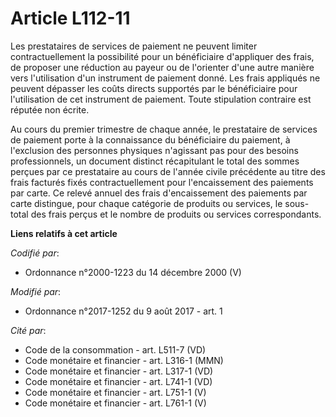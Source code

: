 # Article L112-11

Les prestataires de services de paiement ne peuvent limiter contractuellement la possibilité pour un bénéficiaire d'appliquer
des frais, de proposer une réduction au payeur ou de l'orienter d'une autre manière vers l'utilisation d'un instrument de
paiement donné. Les frais appliqués ne peuvent dépasser les coûts directs supportés par le bénéficiaire pour l'utilisation de
cet instrument de paiement. Toute stipulation contraire est réputée non écrite.

Au cours du premier trimestre de chaque année, le prestataire de services de paiement porte à la connaissance du bénéficiaire
du paiement, à l'exclusion des personnes physiques n'agissant pas pour des besoins professionnels, un document distinct
récapitulant le total des sommes perçues par ce prestataire au cours de l'année civile précédente au titre des frais facturés
fixés contractuellement pour l'encaissement des paiements par carte. Ce relevé annuel des frais d'encaissement des paiements
par carte distingue, pour chaque catégorie de produits ou services, le sous-total des frais perçus et le nombre de produits
ou services correspondants.

**Liens relatifs à cet article**

_Codifié par_:

  - Ordonnance n°2000-1223 du 14 décembre 2000 (V)

_Modifié par_:

  - Ordonnance n°2017-1252 du 9 août 2017 - art. 1

_Cité par_:

  - Code de la consommation - art. L511-7 (VD)
  - Code monétaire et financier - art. L316-1 (MMN)
  - Code monétaire et financier - art. L317-1 (VD)
  - Code monétaire et financier - art. L741-1 (VD)
  - Code monétaire et financier - art. L751-1 (V)
  - Code monétaire et financier - art. L761-1 (V)
